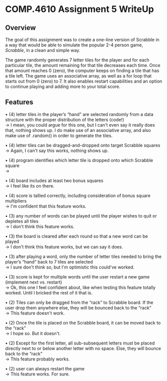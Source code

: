 # COMP.4610 Assignment 5 WriteUp

## Overview
The goal of this assignment was to create a one-line version of Scrabble in a way that would be able to simulate the popular 2-4 person game, *Scrabble*, in a clean and simple way. 

The game randomly generates 7 letter tiles for the player and for each particular tile, the amount remaining for that tile decreases each time. Once that amount reaches 0 (zero), the computer keeps on finding a tile that has a tile left. The game uses an associative array, as well as a for loop that starts out from 0 (zero) to 7. It also enables restart capabilities and an option to continue playing and adding more to your total score.

## Features

• (4) letter tiles in the player’s “hand” are selected randomly from a data structure with the proper distribution of the letters (code!) <br>
-> I mean, you could argue for this one, but I can't even say it really does that, nothing shows up. I do make use of an associative array, and also make use of .random() in order to generate the tiles. 

• (4) letter tiles can be dragged-and-dropped onto target Scrabble squares <br> 
-> Again, I can't say this works, nothing shows up.

• (4) program identifies which letter tile is dropped onto which Scrabble square <br>
-> 

• (4) board includes at least two bonus squares <br>
-> I feel like its on there.

• (4) score is tallied correctly, including consideration of bonus square multipliers <br>
-> I'm confident that this feature works. 

• (3) any number of words can be played until the player wishes to quit or depletes all tiles <br>
-> I don't think this feature works. 

• (3) the board is cleared after each round so that a new word can be played <br>
-> I don't think this feature works, but we can say it does. 

• (3) after playing a word, only the number of letter tiles needed to bring the player’s “hand” back to 7 tiles are selected <br>
-> I sure don't think so, but I'm optimistic this could've worked. 

• (3) score is kept for multiple words until the user restart a new game (implement next vs. restart) <br>
-> Ok, this one I feel confident about, like when testing this feature totally worked. Until I bricked the rest of it that is. 

• (2) Tiles can only be dragged from the “rack” to Scrabble board. If the user drop them anywhere else, they will be bounced back to the “rack” <br>
-> This feature  doesn't work. 

• (2) Once the tile is placed on the Scrabble board, it can be moved back to the “rack” <br>
-> I hope so. But it doesn't. 

• (2) Except for the first letter, all sub-subsequent letters must be placed directly next to or below another letter with no space. Else, they will bounce back to the “rack” <br>
-> This feature probably works. 

• (2) user can always restart the game <br>
-> This feature works. For sure. 
